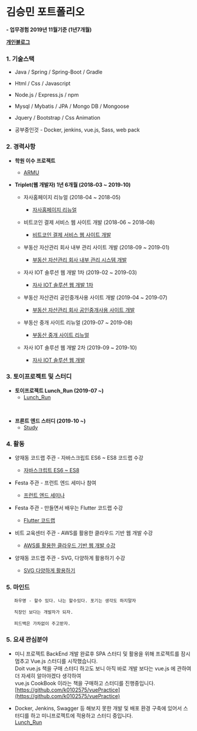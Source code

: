 # 김승민 포트폴리오

**- 업무경험 2019년 11월기준 (1년7개월)**

**[개인블로그](https://k0102575.github.io/)**

### 1. 기술스택

* Java / Spring / Spring-Boot / Gradle

* Html / Css / Javascript

* Node.js / Express.js / npm

* Mysql / Mybatis / JPA / Mongo DB / Mongoose

* Jquery / Bootstrap / Css Animation

* 공부중인것 - Docker, jenkins, vue.js, Sass, web pack

### 2. 경력사항

- **학원 이수 프로젝트**
   * [ARMU](https://github.com/k0102575/ARMU)

- **Triplet(웹 개발자) 1년 6개월 (2018-03 ~ 2019-10)**
   * 자사홈페이지 리뉴얼 (2018-04 ~ 2018-05)
      * [자사홈페이지 리뉴얼](https://github.com/k0102575/portfolio/blob/master/md/career/triplllet.md)

   * 비트코인 결제 서비스 웹 사이트 개발 (2018-06 ~ 2018-08)
      * [비트코인 결제 서비스 웹 사이트 개발](https://github.com/k0102575/portfolio/blob/master/md/career/nupay.md)

   * 부동산 자산관리 회사 내부 관리 사이트 개발 (2018-09 ~ 2019-01)
      * [부동산 자산관리 회사 내부 관리 시스템 개발](https://github.com/k0102575/portfolio/blob/master/md/career/starmate.md)

   * 자사 IOT 솔루션 웹 개발 1차 (2019-02 ~ 2019-03)
      * [자사 IOT 솔루션 웹 개발 1차](https://github.com/k0102575/portfolio/blob/master/md/career/cotton.md)

   * 부동산 자산관리 공인중개사용 사이트 개발 (2019-04 ~ 2019-07)
      * [부동산 자산관리 회사 공인중개사용 사이트 개발](https://github.com/k0102575/portfolio/blob/master/md/career/mylead.md)

   * 부동산 중개 사이트 리뉴얼 (2019-07 ~ 2019-08)
      * [부동산 중개 사이트 리뉴얼](https://github.com/k0102575/portfolio/blob/master/md/career/republiq.md)

   * 자사 IOT 솔루션 웹 개발 2차 (2019-09 ~ 2019-10)
      * [자사 IOT 솔루션 웹 개발](https://github.com/k0102575/portfolio/blob/master/md/career/ozo.md)

### 3. 토이프로젝트 및 스터디

- **토이프로젝트 Lunch_Run (2019-07 ~)**
   * [Lunch_Run](https://github.com/jmt-map/Lunch_Run_Server)
<br>

- **프론트 엔드 스터디 (2019-10 ~)**
   * [Study](https://github.com/WANZARGEN/rare-idiots/wiki/Session-Plan)

### 4. 활동
   * 양재동 코드랩 주관 - 자바스크립트 ES6 ~ ES8 코드랩 수강
      * [자바스크립트 ES6 ~ ES8](https://github.com/k0102575/portfolio/blob/master/md/activity/js.md)

   * Festa 주관 - 프런트 엔드 세미나 참여
      * [프런트 엔드 세미나](https://github.com/k0102575/portfolio/blob/master/md/activity/frontend.md)

   * Festa 주관 - 만들면서 배우는 Flutter 코드랩 수강
      * [Flutter 코드랩](https://github.com/k0102575/portfolio/blob/master/md/activity/flutter.md)

   * 비트 교육센터 주관 - AWS를 활용한 클라우드 기반 웹 개발 수강
      * [AWS를 활용한 클라우드 기반 웹 개발 수강](https://github.com/k0102575/portfolio/blob/master/md/activity/aws.md)

   * 양재동 코드랩 주관 - SVG, 다양하게 활용하기 수강
      * [SVG 다양하게 활용하기](https://github.com/k0102575/portfolio/blob/master/md/activity/svg.md)

### 5. 마인드
```
   좌우명 - 할수 있다. 나는 할수있다. 포기는 생각도 하지말자

   직장인 보다는 개발자가 되자.

   피드백은 가차없이 주고받자.
``` 

### 5. 요새 관심분야
- 미니 프로젝트 BackEnd 개발 완료후 SPA 스터디 및 활용을 위해 프로젝트를 잠시 멈추고 Vue.js 스터디를 시작했습니다.<br>
   Doit vue.js 책을 구매 스터디 하고도 보니 아직 바로 개발 보다는 vue.js 에 관하여 더 자세히 알아야겠다 생각하여<br>
   vue.js CookBook 이라는 책을 구매하고 스터디를 진행중입니다.<br>
   [https://github.com/k0102575/vuePractice](https://github.com/k0102575/vuePractice)
   <br>

- Docker, Jenkins, Swagger 등 해보지 못한 개발 및 배포 환경 구축에 있어서 스터디를 하고 미니프로젝트에 적용하고 스터디 중입니다.<br>
   [Lunch_Run](https://github.com/jmt-map/Lunch_Run_Server)
